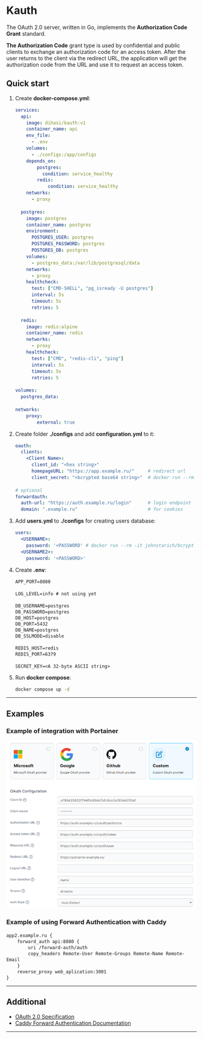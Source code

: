 # Kauth

The OAuth 2.0 server, written in Go, implements the **Authorization Code Grant** standard.

**The Authorization Code** grant type is used by confidential and public clients to exchange an authorization code for
an access token.
After the user returns to the client via the redirect URL, the application will get the authorization code from the URL
and use it to request an access token.

## Quick start

1. Create **docker-compose.yml**:

    ```yml
    services:
      api:
        image: dihasi/kauth:v1
        container_name: api
        env_file:
          - .env
        volumes:
          - ./configs:/app/configs
        depends_on:
            postgres:
              condition: service_healthy
            redis:
                condition: service_healthy
        networks:
          - proxy
    
      postgres:
        image: postgres
        container_name: postgres
        environment:
          POSTGRES_USER: postgres
          POSTGRES_PASSWORD: postgres
          POSTGRES_DB: postgres
        volumes:
          - postgres_data:/var/lib/postgresql/data
        networks:
          - proxy
        healthcheck:
          test: ["CMD-SHELL", "pg_isready -U postgres"]
          interval: 5s
          timeout: 5s
          retries: 5
    
      redis:
        image: redis:alpine
        container_name: redis
        networks:
          - proxy
        healthcheck:
          test: ["CMD", "redis-cli", "ping"]
          interval: 5s
          timeout: 5s
          retries: 5
    
    volumes:
      postgres_data:
    
    networks:
        proxy:
            external: true
    ```

2. Create folder **./configs** and add **configuration.yml** to it:

    ```yml
    oauth:
      clients:
        <Client Name>:
          client_id: "<hex string>" 
          homepageURL: "https://app.example.ru/"     # redirect url
          client_secret: "<bcrypted base64 string>"  # docker run --rm -it johnstarich/bcrypt -P
    
    # optional
    forwardauth:
      auth-url: "https://auth.example.ru/login"      # login endpoint
      domain: ".example.ru"                          # for cookies
    ```

3. Add **users.yml** to **./configs** for creating users database:

    ```yml
    users:
      <USERNAME>:
        password: '<PASSWORD' # docker run --rm -it johnstarich/bcrypt -P
      <USERNAME2>:
        password: '<PASSWORD>'
      ```

4. Create **.env**:

    ```env
   APP_PORT=8080

   LOG_LEVEL=info # not using yet
   
   DB_USERNAME=postgres
   DB_PASSWORD=postgres
   DB_HOST=postgres
   DB_PORT=5432
   DB_NAME=postgres
   DB_SSLMODE=disable
   
   REDIS_HOST=redis
   REDIS_PORT=6379
   
   SECRET_KEY=<A 32-byte ASCII string>
   ```

5. Run **docker compose**:

   ```bash
   docker compose up -d
   ```
---

## Examples

### Example of integration with Portainer

![integration with Portainer](assets/portainer_oauth.png)

### Example of using Forward Authentication with Caddy
   ```
   app2.example.ru {
       forward_auth api:8080 {
           uri /forward-auth/auth
           copy_headers Remote-User Remote-Groups Remote-Name Remote-Email
       }
       reverse_proxy web_aplication:3001
   }
   ```

---

## Additional

- [OAuth 2.0 Specification](https://tools.ietf.org/html/rfc6749)
- [Caddy Forward Authentication Documentation](https://caddyserver.com/docs/caddyfile/directives/forward_auth)

---

